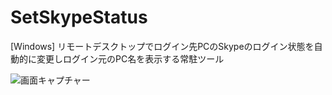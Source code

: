 # SetSkypeStatus
[Windows] リモートデスクトップでログイン先PCのSkypeのログイン状態を自動的に変更しログイン元のPC名を表示する常駐ツール

![画面キャプチャー](https://github.com/kenjinote/SetSkypeStatus/wiki/preview.png "画面キャプチャー")

